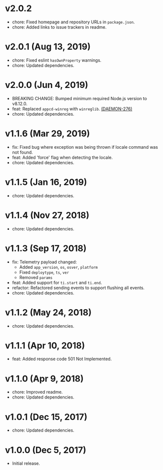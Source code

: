 # v2.0.2

 * chore: Fixed homepage and repository URLs in `package.json`.
 * chore: Added links to issue trackers in readme.

# v2.0.1 (Aug 13, 2019)

 * chore: Fixed eslint `hasOwnProperty` warnings.
 * chore: Updated dependencies.

# v2.0.0 (Jun 4, 2019)

 * BREAKING CHANGE: Bumped minimum required Node.js version to v8.12.0.
 * feat: Replaced `appcd-winreg` with `winreglib`.
   [(DAEMON-276)](https://jira.appcelerator.org/browse/DAEMON-276)
 * chore: Updated dependencies.

# v1.1.6 (Mar 29, 2019)

 * fix: Fixed bug where exception was being thrown if locale command was not found.
 * feat: Added 'force' flag when detecting the locale.
 * chore: Updated dependencies.

# v1.1.5 (Jan 16, 2019)

 * chore: Updated dependencies.

# v1.1.4 (Nov 27, 2018)

 * chore: Updated dependencies.

# v1.1.3 (Sep 17, 2018)

 * fix: Telemetry payload changed:
   - Added `app_version`, `os`, `osver`, `platform`
   - Fixed `deploytype`, `ts`, `ver`
   - Removed `params`
 * feat: Added support for `ti.start` and `ti.end`.
 * refactor: Refactored sending events to support flushing all events.
 * chore: Updated dependencies.

# v1.1.2 (May 24, 2018)

 * chore: Updated dependencies.

# v1.1.1 (Apr 10, 2018)

 * feat: Added response code 501 Not Implemented.

# v1.1.0 (Apr 9, 2018)

 * chore: Improved readme.
 * chore: Updated dependencies.

# v1.0.1 (Dec 15, 2017)

 * chore: Updated dependencies.

# v1.0.0 (Dec 5, 2017)

 - Initial release.
